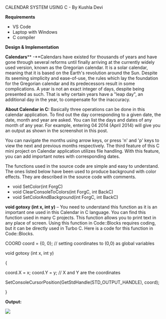 CALENDAR SYSTEM USING C - By Kushla Devi

**Requirements**

- VS Code
- Laptop with Windows
- C compiler

**Design &amp; Implementation**

**Calendars**** -**Calendars have existed for thousands of years and have gone through several reforms until finally arriving at the currently widely used version, known as the Gregorian calendar. It is a solar calendar, meaning that it is based on the Earth&#39;s revolution around the Sun. Despite its seeming simplicity and ease-of-use, the rules which lay the foundation for the Gregorian calendar and its predecessors result in some complications. A year is not an exact integer of days, despite being presented as such. That is why certain years have a &quot;leap day&quot;, an additional day in the year, to compensate for the inaccuracy.

**About Calendar in C:** Basically three operations can be done in this calendar application. To find out the day corresponding to a given date, the date, month and year are asked. You can list the days and dates of any month of any year. For example, entering 04 2014 (April 2014) will give you an output as shown in the screenshot in this post.

You can navigate the months using arrow keys, or press &#39;n&#39; and &#39;p&#39; keys to view the next and previous months respectively. The third feature of this C mini project on Calendar application utilizes file handling. With this feature, you can add important notes with corresponding dates.

The functions used in the source code are simple and easy to understand. The ones listed below have been used to produce background with color effects. They are described in the source code with comments.

- void SetColor(int ForgC)
- void ClearConsoleToColors(int ForgC, int BackC)
- void SetColorAndBackground(int ForgC, int BackC)

**void gotoxy (int x, int y)** – You need to understand this function as it is an important one used in this Calendar in C language. You can find this function used in many C projects. This function allows you to print text in any place of screen. Using this function in Code::Blocks requires coding, but it can be directly used in Turbo C. Here is a code for this function in Code::Blocks.

COORD coord = {0, 0}; // setting coordinates to (0,0) as global variables

void gotoxy (int x, int y)

{

coord.X = x; coord.Y = y; // X and Y are the coordinates

SetConsoleCursorPosition(GetStdHandle(STD\_OUTPUT\_HANDLE), coord);

}

**Output:**

[![](RackMultipart20211123-4-12a0514_html_3dec203d787e038c.png)](https://www.codewithc.com/wp-content/uploads/2014/04/printf-all-days-and-dates-of-a-month.png)
